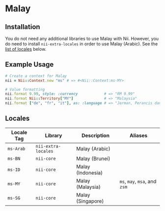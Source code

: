 <!-- This file has been generated. Source: languages/_template.md.erb -->

# Malay

## Installation

You do not need any additional libraries to use Malay with Nii.
However, you do need to install `nii-extra-locales` in order to use Malay (Arabic).
See the [list of locales](#locales) below.

## Example Usage

``` ruby
# Create a context for Malay
nii = Nii::Context.new "ms" # => #<Nii::Context:ms-MY>

# Value formatting
nii.format 9.99, style: :currency            # => "RM 9.99"
nii.format Nii::Territory["MY"]              # => "Malaysia"
nii.format ["de", "fr", "it"], as: :language # => "Jerman, Perancis dan Itali"
```


## Locales

<table>
  <thead>
    <tr>
      <th>Locale Tag</th>
      <th>Library</th>
      <th>Description</th>
      <th>Aliases</th>
    </tr>
  </thead>
  <tbody>
    <tr>
      <td><code>ms-Arab</code></td>
      <td><code>nii-extra-locales</code></td>
      <td>Malay (Arabic)</td>
      <td></td>
    </tr>
    <tr>
      <td><code>ms-BN</code></td>
      <td><code>nii-core</code></td>
      <td>Malay (Brunei)</td>
      <td></td>
    </tr>
    <tr>
      <td><code>ms-ID</code></td>
      <td><code>nii-core</code></td>
      <td>Malay (Indonesia)</td>
      <td></td>
    </tr>
    <tr>
      <td><code>ms-MY</code></td>
      <td><code>nii-core</code></td>
      <td>Malay (Malaysia)</td>
      <td><code>ms</code>, <code>may</code>, <code>msa</code>, and <code>zsm</code></td>
    </tr>
    <tr>
      <td><code>ms-SG</code></td>
      <td><code>nii-core</code></td>
      <td>Malay (Singapore)</td>
      <td></td>
    </tr>
  </tbody>
</table>

